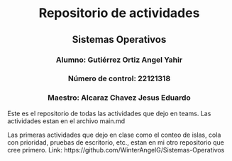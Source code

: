 <h1 style="text-align: center;">Repositorio de actividades</h1>

<h2 style="text-align: center;">Sistemas Operativos</h2>

<h3 style="text-align: center;">Alumno: Gutiérrez Ortiz Angel Yahir</h3>
<h3 style="text-align: center;">Número de control: 22121318</h3>
<h3 style="text-align: center;">Maestro: Alcaraz Chavez Jesus Eduardo</h3>

<p>Este es el repositorio de todas las actividades que dejo en teams. Las actividades estan en el archivo main.md</p>
<p>Las primeras actividades que dejo en clase como el conteo de islas, cola con prioridad, pruebas de escritorio, etc., estan en mi otro repositorio que cree primero. Link: https://github.com/WinterAngelG/Sistemas-Operativos</p>

